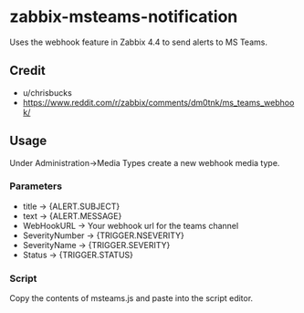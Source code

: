 # zabbix-msteams-notification
Uses the webhook feature in Zabbix 4.4 to send alerts to MS Teams.

## Credit
- u/chrisbucks
- https://www.reddit.com/r/zabbix/comments/dm0tnk/ms_teams_webhook/

## Usage
Under Administration->Media Types create a new webhook media type.

### Parameters
- title -> {ALERT.SUBJECT}
- text -> {ALERT.MESSAGE}
- WebHookURL -> Your webhook url for the teams channel
- SeverityNumber -> {TRIGGER.NSEVERITY}
- SeverityName -> {TRIGGER.SEVERITY}
- Status -> {TRIGGER.STATUS}

### Script
Copy the contents of msteams.js and paste into the script editor.
